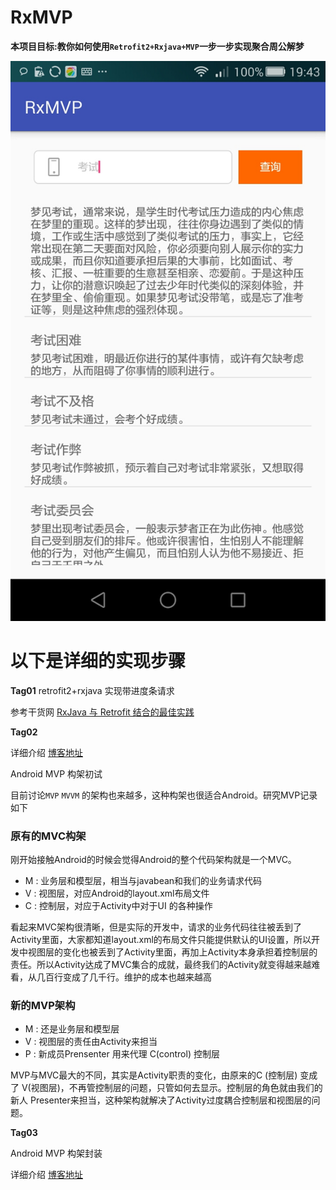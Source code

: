 # RxMVP

**本项目目标:教你如何使用`Retrofit2+Rxjava+MVP`一步一步实现聚合周公解梦** 

![image](https://github.com/Javen205/RxMVP/raw/master/screenshots/MVP3.jpeg)


# 以下是详细的实现步骤

**Tag01**
retrofit2+rxjava 实现带进度条请求

参考干货网 [RxJava 与 Retrofit 结合的最佳实践](http://gank.io/post/56e80c2c677659311bed9841)

**Tag02**

详细介绍  [博客地址](https://javen205.github.io/tags/Android-MVP)

Android MVP 构架初试

目前讨论```MVP```  ```MVVM``` 的架构也来越多，这种构架也很适合Android。研究MVP记录如下

### 原有的MVC构架
刚开始接触Android的时候会觉得Android的整个代码架构就是一个MVC。

- M : 业务层和模型层，相当与javabean和我们的业务请求代码
- V : 视图层，对应Android的layout.xml布局文件
- C : 控制层，对应于Activity中对于UI 的各种操作

看起来MVC架构很清晰，但是实际的开发中，请求的业务代码往往被丢到了Activity里面，大家都知道layout.xml的布局文件只能提供默认的UI设置，所以开发中视图层的变化也被丢到了Activity里面，再加上Activity本身承担着控制层的责任。所以Activity达成了MVC集合的成就，最终我们的Activity就变得越来越难看，从几百行变成了几千行。维护的成本也越来越高

### 新的MVP架构

- M : 还是业务层和模型层
- V : 视图层的责任由Activity来担当
- P : 新成员Prensenter 用来代理 C(control) 控制层

MVP与MVC最大的不同，其实是Activity职责的变化，由原来的C (控制层) 变成了 V(视图层)，不再管控制层的问题，只管如何去显示。控制层的角色就由我们的新人 Presenter来担当，这种架构就解决了Activity过度耦合控制层和视图层的问题。

**Tag03**

Android MVP 构架封装

详细介绍  [博客地址](https://javen205.github.io/tags/Android-MVP)